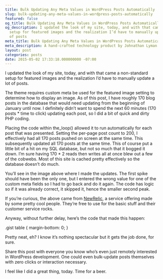 ```yaml
---
title: Bulk Updating Any Meta Values in WordPress Posts Automatically
slug: bulk-updating-any-meta-values-in-wordpress-posts-automatically
featured: false
og_title: Bulk Updating Any Meta Values in WordPress Posts Automatically – Johnathan.org
og_description: I updated the look of my site, today, and with that came a non-standard
  setup for featured images and the realization I’d have to manually update a lot
  of posts
meta_title: Bulk Updating Any Meta Values in WordPress Posts Automatically – Johnathan.org
meta_description: A hand-crafted technology product by Johnathan Lyman
layout: post
categories: posts
date: 2015-05-02 17:33:18.000000000 -07:00
---
```


I updated the look of my site, today, and with that came a non-standard setup for featured images and the realization I’d have to manually update a lot of posts.

The theme requires custom meta be used for the featured image setting to determine how to display an image. As of this post, I have roughly 170 blog posts in the database that would need updating from the beginning of January until now. I definitely didn’t want to spend the next 60 minutes (170 posts \* time to click) updating each post, so I did a bit of quick and dirty PHP coding.

Placing the code within the\_loop() allowed it to run automatically for each post that was presented. Setting the per-page post count to 200, I effectively had all 170 posts pushed on screen at the same time. This subsequently updated all 170 posts at the same time. This of course put a little bit of a hit on my SQL database, but not so much that it bogged it down. I’m sure having 170 \* 2 reads then writes all at once blew out a few of the cobwebs. Most of this site is cached pretty effectively so the database doesn’t do much.



You’ll see in the image above where I made the updates. The first spike should have been the only one, but I entered the wrong value for one of the custom meta fields so I had to go back and do it again. The code has logic so if it was already correct, it skipped it, hence the smaller second peak.

If you’re curious, the above came from [NewRelic](http://newrelic.com), a service offering made by some pretty cool people. They’re free to use for the basic stuff and their customer service rocks.

Anyway, without further delay, here’s the code that made this happen:

.gist table { margin-bottom: 0; }

Pretty neat, eh? I know it’s nothing spectacular but it gets the job done, for sure.

Share this post with everyone you know who’s even just remotely interested in WordPress development. One could even bulk-update posts themselves with zero clicks or interaction necessary.

I feel like I did a great thing, today. Time for a beer.

